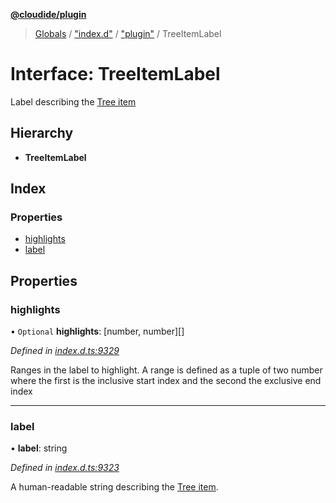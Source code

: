 **[@cloudide/plugin](../README.md)**

> [Globals](../README.md) / ["index.d"](../modules/_index_d_.md) / ["plugin"](../modules/_index_d_._plugin_.md) / TreeItemLabel

# Interface: TreeItemLabel

Label describing the [Tree item](#TreeItem)

## Hierarchy

* **TreeItemLabel**

## Index

### Properties

* [highlights](_index_d_._plugin_.treeitemlabel.md#highlights)
* [label](_index_d_._plugin_.treeitemlabel.md#label)

## Properties

### highlights

• `Optional` **highlights**: [number, number][]

*Defined in [index.d.ts:9329](https://github.com/shuyaqian/cloudide-plugin-api/blob/9d985be/index.d.ts#L9329)*

Ranges in the label to highlight. A range is defined as a tuple of two number where the
first is the inclusive start index and the second the exclusive end index

___

### label

•  **label**: string

*Defined in [index.d.ts:9323](https://github.com/shuyaqian/cloudide-plugin-api/blob/9d985be/index.d.ts#L9323)*

A human-readable string describing the [Tree item](#TreeItem).

